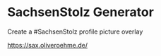 # SachsenStolz Generator
Create a #SachsenStolz profile picture overlay

https://sax.oliveroehme.de/
